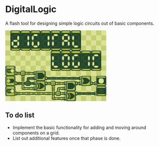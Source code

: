 # DigitalLogic
A flash tool for designing simple logic circuits out of basic components.

![Mockup of a full adder in the desired art style](./assets/images/Mockup.png "Mockup of a full adder in the desired art style")

To do list
-----------------
* Implement the basic functionality for adding and moving around components on a grid.
* List out additional features once that phase is done.